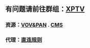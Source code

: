## 有问题请前往群组：[XPTV](https://t.me/seeseeni)
### 资源：[VOV&PAN](https://github.com/fangkuia/XPTV/tree/main/VOD)   .  [CMS](https://github.com/fangkuia/XPTV/tree/main/CMS)
### 代理：[直连规则](https://github.com/fangkuia/XPTV/tree/main/X)
